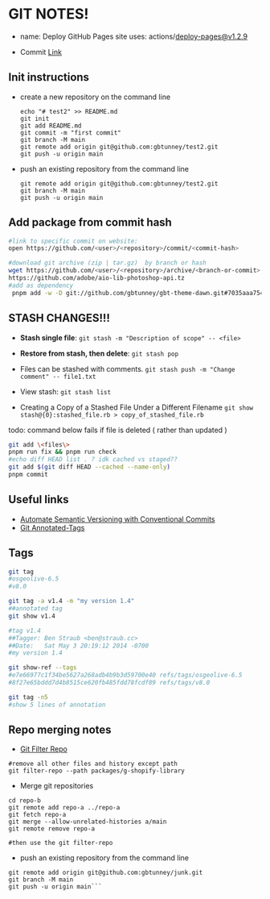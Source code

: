 # GIT NOTES!

- name: Deploy GitHub Pages site uses: actions/deploy-pages@v1.2.9

- Commit
  [Link](https://github.com/gbtunney/gbt-theme-dawn/commit/7035aaa754ba4f99b1ff1f245d9f882ef6951b96)

## Init instructions

- create a new repository on the command line
  ```shell
  echo "# test2" >> README.md
  git init
  git add README.md
  git commit -m "first commit"
  git branch -M main
  git remote add origin git@github.com:gbtunney/test2.git
  git push -u origin main
  ```
- push an existing repository from the command line
  ```shell
  git remote add origin git@github.com:gbtunney/test2.git
  git branch -M main
  git push -u origin main
  ```

## Add package from commit hash

```sh
#link to specific commit on website:
open https://github.com/<user>/<repository>/commit/<commit-hash>

#download git archive (zip | tar.gz)  by branch or hash
wget https://github.com/<user>/<repository>/archive/<branch-or-commit>.zip
https://github.com/adobe/aio-lib-photoshop-api.tz
#add as dependency
 pnpm add -w -D git://github.com/gbtunney/gbt-theme-dawn.git#7035aaa754ba4f99b1ff1f245d9f882ef6951b96
```

## STASH CHANGES!!!

- **Stash single file**: `git stash -m "Description of scope" -- <file>`

- **Restore from stash, then delete**: `git stash pop`

- Files can be stashed with comments.
  `git stash push -m "Change comment" -- file1.txt`

- View stash: `git stash list`

- Creating a Copy of a Stashed File Under a Different Filename
  `git show stash@{0}:stashed_file.rb > copy_of_stashed_file.rb`

todo: command below fails if file is deleted ( rather than updated )

```sh
git add \<files\>
pnpm run fix && pnpm run check
#echo diff HEAD list . ? idk cached vs staged??
git add $(git diff HEAD --cached --name-only)
pnpm commit
```

## Useful links

- [Automate Semantic Versioning with Conventional Commits](https://medium.com/@jsilvax/automate-semantic-versioning-with-conventional-commits-d76a9f45f2fa)
- [Git Annotated-Tags](https://git-scm.com/book/en/v2/Git-Basics-Tagging#Annotated-Tags)

## Tags

```sh
git tag
#osgeolive-6.5
#v8.0

git tag -a v1.4 -m "my version 1.4"
##annotated tag
git show v1.4

#tag v1.4
##Tagger: Ben Straub <ben@straub.cc>
##Date:   Sat May 3 20:19:12 2014 -0700
#my version 1.4

git show-ref --tags
#e7e66977c1f34be5627a268adb4b9b3d59700e40 refs/tags/osgeolive-6.5
#8f27e65bddd7d4b8515ce620fb485fdd78fcdf89 refs/tags/v8.0

git tag -n5
#show 5 lines of annotation
```

## Repo merging notes

- [Git Filter Repo](https://github.com/newren/git-filter-repo#how-do-i-install-it)

```shell
#remove all other files and history except path
git filter-repo --path packages/g-shopify-library
```

- Merge git repositories

```shell
cd repo-b
git remote add repo-a ../repo-a
git fetch repo-a
git merge --allow-unrelated-histories a/main
git remote remove repo-a

#then use the git filter-repo
```

- push an existing repository from the command line

````shell
git remote add origin git@github.com:gbtunney/junk.git
git branch -M main
git push -u origin main```
````
